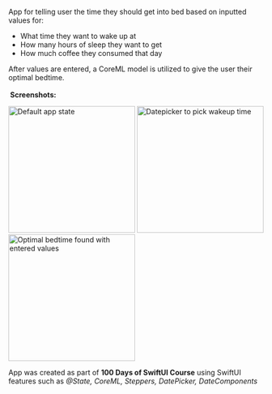 App for telling user the time they should get into bed based on inputted values for:
- What time they want to wake up at
- How many hours of sleep they want to get
- How much coffee they consumed that day

After values are entered, a CoreML model is utilized to give the user their optimal bedtime.
<br/><br/>
** Screenshots:**
<p float="left">
  <img alt="Default app state" src="https://github.com/anthonycandelino/BetterRest/assets/32252982/690cbcb6-6c1c-492b-9b42-7962d812b979" width="250" />
  <img alt="Datepicker to pick wakeup time" src="https://github.com/anthonycandelino/BetterRest/assets/32252982/5948f7d5-b1fb-4fa3-80bc-cd81ee641eaf" width="250" />
  <img alt="Optimal bedtime found with entered values" src="https://github.com/anthonycandelino/BetterRest/assets/32252982/d8e94407-73f7-49f9-82f5-c103cbb71cbe" width="250" />
</p>

App was created as part of __100 Days of SwiftUI Course__ using SwiftUI features such as _@State, CoreML, Steppers, DatePicker, DateComponents_

